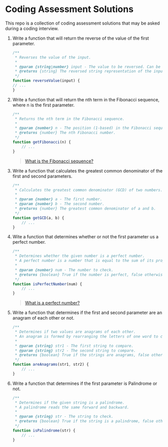 # Coding Assessment Solutions

This repo is a collection of coding assessment solutions that may be asked during a coding interview.

1. Write a function that will return the reverse of the value of the first parameter.

    ```javascript
    /**
     * Reverses the value of the input.
     *
     * @param {string|number} input - The value to be reversed. Can be a string or a number.
     * @returns {string} The reversed string representation of the input.
     */
    function reverseValue(input) {
    // ...
    }
    ```

2. Write a function that will return the nth term in the Fibonacci sequence, where n is the first parameter.

    ```javascript
    /**
     * Returns the nth term in the Fibonacci sequence.
     *
     * @param {number} n - The position (1-based) in the Fibonacci sequence to retrieve.
     * @returns {number} The nth Fibonacci number.
     */
    function getFibonacci(n) {
        // ...
    }
    ```

    > [What is the Fibonacci sequence?](https://en.wikipedia.org/wiki/Fibonacci_sequence)

3. Write a function that calculates the greatest common denominator of the first and second parameters.

    ```javascript
    /**
     * Calculates the greatest common denominator (GCD) of two numbers.
     *
     * @param {number} a - The first number.
     * @param {number} b - The second number.
     * @returns {number} The greatest common denominator of a and b.
     */
    function getGCD(a, b) {
        // ...
    }
    ```
4. Wite a function that determines whether or not the first parameter us a perfect number.

    ```javascript
    /**
     * Determines whether the given number is a perfect number.
     * A perfect number is a number that is equal to the sum of its proper divisors (excluding itself).
     *
     * @param {number} num - The number to check.
     * @returns {boolean} True if the number is perfect, false otherwise.
     */
    function isPerfectNumber(num) {
        // ...
    }
    ```

    > [What is a perfect number?](https://en.wikipedia.org/wiki/Perfect_number)

5. Write a function that determines if the first and second parameter are an anagram of each other or not.

    ```javascript
    /**
     * Determines if two values are anagrams of each other.
     * An anagram is formed by rearranging the letters of one word to create another.
     *
     * @param {string} str1 - The first string to compare.
     * @param {string} str2 - The second string to compare.
     * @returns {boolean} True if the strings are anagrams, false otherwise.
     */
    function areAnagrams(str1, str2) {
        // ...
    }
    ```

6. Write a function that determines if the first parameter is Palindrome or not.

    ```javascript
    /**
     * Determines if the given string is a palindrome.
     * A palindrome reads the same forward and backward.
     *
     * @param {string} str - The string to check.
     * @returns {boolean} True if the string is a palindrome, false otherwise.
     */
    function isPalindrome(str) {
        // ...
    }
    ```

<!--
20. Decoding a Secret Message (2025)
    
Create a function that decodes a secret message from link such as:


https://docs.google.com/document/d/e/2PACX-1vRMx5YQlZNa3ra8dYYxmv-QIQ3YJe8tbI3kqcuC7lQiZm-CSEznKfN_HYNSpoXcZIV3Y_O3YoUB1ecq/pub

https://prepinsta.com/interview-preparation/technical-interview-questions/most-asked-coding-questions-in-placements/
-->
